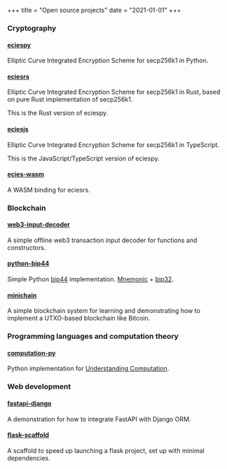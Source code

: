 +++
title = "Open source projects"
date = "2021-01-01"
+++

### Cryptography

#### [eciespy](https://github.com/ecies/py)

Elliptic Curve Integrated Encryption Scheme for secp256k1 in Python.

#### [eciesrs](https://github.com/ecies/rs)

Elliptic Curve Integrated Encryption Scheme for secp256k1 in Rust, based on pure Rust implementation of secp256k1.

This is the Rust version of eciespy.

#### [eciesjs](https://github.com/ecies/js)

Elliptic Curve Integrated Encryption Scheme for secp256k1 in TypeScript.

This is the JavaScript/TypeScript version of eciespy.

#### [ecies-wasm](https://github.com/ecies/rs-wasm)

A WASM binding for eciesrs.

### Blockchain

#### [web3-input-decoder](https://github.com/kigawas/web3-input-decoder)

A simple offline web3 transaction input decoder for functions and constructors.

#### [python-bip44](https://github.com/kigawas/python-bip44)

Simple Python [bip44](https://github.com/bitcoin/bips/blob/master/bip-0044.mediawiki) implementation. [Mnemonic](https://github.com/trezor/python-mnemonic) + [bip32](https://github.com/darosior/python-bip32).

#### [minichain](https://github.com/kigawas/minichain)

A simple blockchain system for learning and demonstrating how to implement a UTXO-based blockchain like Bitcoin.

### Programming languages and computation theory

#### [computation-py](https://github.com/kigawas/computation-py)

Python implementation for [Understanding Computation](http://computationbook.com/).

### Web development

#### [fastapi-django](https://github.com/kigawas/fastapi-django)

A demonstration for how to integrate FastAPI with Django ORM.

#### [flask-scaffold](https://github.com/kigawas/flask-scaffold)

A scaffold to speed up launching a flask project, set up with minimal dependencies.
